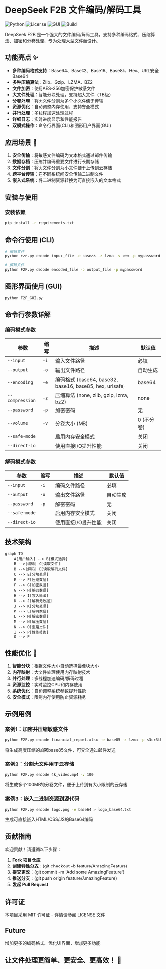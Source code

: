 # DeepSeek F2B 文件编码/解码工具

![Python](https://img.shields.io/badge/Python-3.8+-blue?logo=python)
![License](https://img.shields.io/badge/License-MIT-green)
![GUI](https://img.shields.io/badge/GUI-Tkinter-orange)
![Build](https://img.shields.io/badge/Build-Passing-brightgreen)

DeepSeek F2B 是一个强大的文件编码/解码工具，支持多种编码格式、压缩算法、加密和分卷处理，专为处理大型文件而设计。

## 功能亮点 ✨

- **多种编码格式支持**：Base64、Base32、Base16、Base85、Hex、URL安全Base64
- **多种压缩算法**：Zlib、Gzip、LZMA、BZ2
- **文件加密**：使用AES-256加密保护敏感文件
- **大文件处理**：智能分块处理，支持超大文件（TB级）
- **分卷处理**：将大文件分割为多个小文件便于传输
- **资源优化**：自动调整内存使用，支持安全模式
- **并行处理**：多线程加速处理过程
- **详细日志**：实时进度显示和性能报告
- **双模式操作**：命令行界面(CLI)和图形用户界面(GUI)

## 应用场景 🚀

1. **安全传输**：将敏感文件编码为文本格式通过邮件传输
2. **数据存档**：压缩并编码重要文件进行长期存储
3. **文件分割**：将大文件分割为小文件便于上传到云存储
4. **跨平台传输**：在不同系统间安全传输二进制文件
5. **嵌入式系统**：将二进制资源转换为可直接嵌入的文本格式

## 安装与使用

### 安装依赖
```bash
pip install -r requirements.txt
```
## 命令行使用 (CLI)
```bash
# 编码文件
python F2F.py encode input_file -e base85 -z lzma -v 100 -p mypassword
```
```bash
# 解码文件
python F2F.py decode encoded_file -o output_file -p mypassword
```

## 图形界面使用 (GUI)
```bash
python F2F_GUI.py
```

## 命令行参数详解

### 编码模式参数
| 参数 | 缩写 | 描述 | 默认值 |
|------|------|------|--------|
| `--input` | `-i` | 输入文件路径 | 必填 |
| `--output` | `-o` | 输出文件路径 | 自动生成 |
| `--encoding` | `-e` | 编码格式 (base64, base32, base16, base85, hex, urlsafe) | base64 |
| `--compression` | `-z` | 压缩算法 (none, zlib, gzip, lzma, bz2) | none |
| `--password` | `-p` | 加密密码 | 无 |
| `--volume` | `-v` | 分卷大小 (MB) | 0 (不分卷) |
| `--safe-mode` |  | 启用内存安全模式 | 关闭 |
| `--direct-io` |  | 使用直接I/O提升性能 | 关闭 |

### 解码模式参数
| 参数 | 缩写 | 描述 | 默认值 |
|------|------|------|--------|
| `--input` | `-i` | 编码文件路径 | 必填 |
| `--output` | `-o` | 输出文件路径 | 自动生成 |
| `--password` | `-p` | 解密密码 | 无 |
| `--safe-mode` |  | 启用内存安全模式 | 关闭 |
| `--direct-io` |  | 使用直接I/O提升性能 | 关闭 |

## 技术架构
```mermaid
graph TD
    A[用户输入] --> B{模式选择}
    B -->|编码| C[读取文件]
    B -->|解码| D[读取编码文件]
    C --> E[分块处理]
    E --> F[压缩数据]
    F --> G[加密数据]
    G --> H[编码数据]
    H --> I[写入输出]
    D --> J[解析元数据]
    J --> K[分块处理]
    K --> L[解码数据]
    L --> M[解密数据]
    M --> N[解压数据]
    N --> O[重建文件]
    I --> P[性能报告]
    O --> P
```

## 性能优化 🚀

1. **智能分块**：根据文件大小自动选择最佳块大小
2. **内存映射**：大文件处理使用内存映射技术
3. **并行处理**：多线程加速编码/解码过程
4. **资源监控**：实时监控CPU和内存使用
5. **系统优化**：自动调整系统参数提升性能
6. **安全模式**：限制内存使用防止资源耗尽

## 示例用例

### 案例1：加密并压缩敏感文件
```bash
python F2F.py encode financial_report.xlsx -e base85 -z lzma -p s3cr3tP@ss
```
将生成高度压缩的加密base85文件，可安全通过邮件发送

### 案例2：分割大文件用于云存储
```bash
python F2F.py encode 4k_video.mp4 -v 100
```
将生成多个100MB的分卷文件，便于上传到有大小限制的云存储

### 案例3：嵌入二进制资源到源代码
```bash
python F2F.py encode logo.png -e base64 > logo_base64.txt
```
生成可直接嵌入HTML/CSS/JS的Base64编码

## 贡献指南
欢迎贡献！请遵循以下步骤：

1. **Fork 项目仓库**
2. **创建特性分支**：(git checkout -b feature/AmazingFeature)
3. **提交更改**：(git commit -m 'Add some AmazingFeature')
4. **推送分支**：(git push origin feature/AmazingFeature)
5. **发起 Pull Request**

## 许可证
本项目采用 MIT 许可证 - 详情请参阅 LICENSE 文件

## Future
增加更多的编码格式、优化UI界面，增加更多功能

## 让文件处理更简单、更安全、更高效！ 🚀
